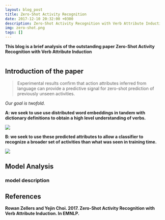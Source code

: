 ```yaml
---
layout: blog_post
title: Zero-Shot Activity Recognition
date: 2017-12-10 20:32:00 +0300
description: Zero-Shot Activity Recognition with Verb Attribute Induction
img: zero-shot.png
tags: []
---
```


**This blog is a brief analysis of the outstanding paper Zero-Shot Activity Recognition with Verb Attribute Induction**

```

```

## Introduction of the paper

> Experimental results confirm that action attributes inferred from language can provide a predictive signal for zero-shot prediction of previously unseen activities.

*Our goal is twofold.*

**A: we seek to use use distributed word embeddings in tandem with dictionary definitions to obtain a high level understanding of verbs.**

![]({{site.baseurl}}/assets/img/Zero-shot-pics/A.png)

**B: we seek to use these predicted attributes to allow a classifier to recognize a broader set of activities than what was seen in training time.**

![]({{site.baseurl}}/assets/img/Zero-shot-pics/B.png)

## Model Analysis

### model description

## References

**Rowan Zellers and Yejin Choi. 2017. Zero-Shot Activity Recognition with Verb Attribute Induction. In EMNLP.**